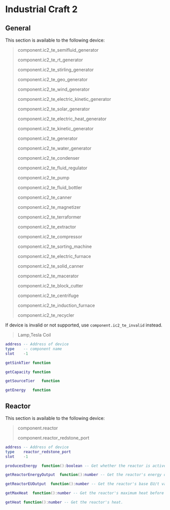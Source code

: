 # Industrial Craft 2

## General

This section is available to the following device:

> component.ic2_te_semifluid_generator
>
> component.ic2_te_rt_generator
>
> component.ic2_te_stirling_generator
>
> component.ic2_te_geo_generator
>
> component.ic2_te_wind_generator
>
> component.ic2_te_electric_kinetic_generator
>
> component.ic2_te_solar_generator
>
> component.ic2_te_electric_heat_generator
>
> component.ic2_te_kinetic_generator
>
> component.ic2_te_generator
>
> component.ic2_te_water_generator
>
> component.ic2_te_condenser
>
> component.ic2_te_fluid_regulator
>
> component.ic2_te_pump
>
> component.ic2_te_fluid_bottler
>
> component.ic2_te_canner
>
> component.ic2_te_magnetizer
>
> component.ic2_te_terraformer
>
> component.ic2_te_extractor
>
> component.ic2_te_compressor
>
> component.ic2_te_sorting_machine
>
> component.ic2_te_electric_furnace
>
> component.ic2_te_solid_canner
>
> component.ic2_te_macerator
>
> component.ic2_te_block_cutter
>
> component.ic2_te_centrifuge
>
> component.ic2_te_induction_furnace
>
> component.ic2_te_recycler

If device is invalid or not supported, use `component.ic2_te_invalid` instead.

> Lamp,Tesla Coil

```Lua
address -- Address of device
type    -- component name
slot    -1

getSinkTier function

getCapacity function

getSourceTier   function

getEnergy   function
```

## Reactor

This section is available to the following device:

> component.reactor
>
> component.reactor_redstone_port

```Lua
address -- Address of device
type    reactor_redstone_port
slot    -1

producesEnergy  function():boolean -- Get whether the reactor is active and supposed to produce energy.

getReactorEnergyOutput  function():number -- Get the reactor's energy output. Not multiplied with the base EU/t value.

getReactorEUOutput  function():number -- Get the reactor's base EU/t value.

getMaxHeat  function():number -- Get the reactor's maximum heat before exploding.

getHeat function():number -- Get the reactor's heat.
```
